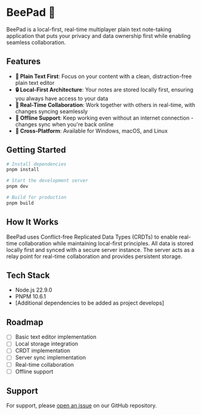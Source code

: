 # BeePad 🐝

BeePad is a local-first, real-time multiplayer plain text note-taking application that puts your privacy and data ownership first while enabling seamless collaboration.

## Features

- **📝 Plain Text First**: Focus on your content with a clean, distraction-free plain text editor
- **🔒 Local-First Architecture**: Your notes are stored locally first, ensuring you always have access to your data
- **👥 Real-Time Collaboration**: Work together with others in real-time, with changes syncing seamlessly
- **🔄 Offline Support**: Keep working even without an internet connection - changes sync when you're back online
- **📱 Cross-Platform**: Available for Windows, macOS, and Linux

## Getting Started

```bash
# Install dependencies
pnpm install

# Start the development server
pnpm dev

# Build for production
pnpm build
```

## How It Works

BeePad uses Conflict-free Replicated Data Types (CRDTs) to enable real-time collaboration while maintaining local-first principles. All data is stored locally first and synced with a secure server instance. The server acts as a relay point for real-time collaboration and provides persistent storage.

## Tech Stack

- Node.js 22.9.0
- PNPM 10.6.1
- [Additional dependencies to be added as project develops]

## Roadmap

- [ ] Basic text editor implementation
- [ ] Local storage integration
- [ ] CRDT implementation
- [ ] Server sync implementation
- [ ] Real-time collaboration
- [ ] Offline support

## Support

For support, please [open an issue](https://github.com/pinepeakdigital/beepad/issues) on our GitHub repository.
